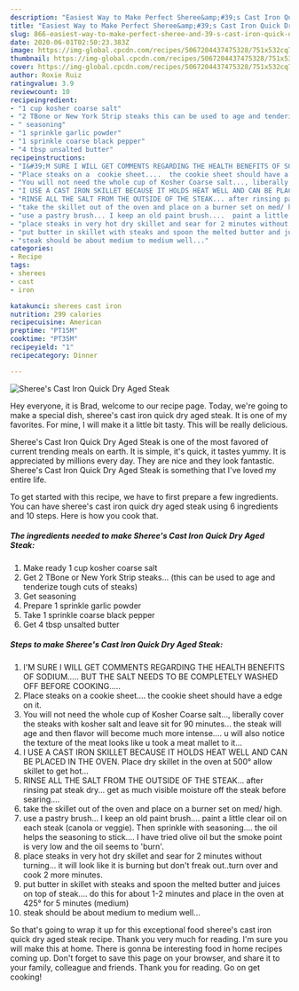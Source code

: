 ```yaml
---
description: "Easiest Way to Make Perfect Sheree&amp;#39;s Cast Iron Quick Dry Aged Steak"
title: "Easiest Way to Make Perfect Sheree&amp;#39;s Cast Iron Quick Dry Aged Steak"
slug: 866-easiest-way-to-make-perfect-sheree-and-39-s-cast-iron-quick-dry-aged-steak
date: 2020-06-01T02:50:23.383Z
image: https://img-global.cpcdn.com/recipes/5067204437475328/751x532cq70/sherees-cast-iron-quick-dry-aged-steak-recipe-main-photo.jpg
thumbnail: https://img-global.cpcdn.com/recipes/5067204437475328/751x532cq70/sherees-cast-iron-quick-dry-aged-steak-recipe-main-photo.jpg
cover: https://img-global.cpcdn.com/recipes/5067204437475328/751x532cq70/sherees-cast-iron-quick-dry-aged-steak-recipe-main-photo.jpg
author: Roxie Ruiz
ratingvalue: 3.9
reviewcount: 10
recipeingredient:
- "1 cup kosher coarse salt"
- "2 TBone or New York Strip steaks this can be used to age and tenderize tough cuts of steaks"
- " seasoning"
- "1 sprinkle garlic powder"
- "1 sprinkle coarse black pepper"
- "4 tbsp unsalted butter"
recipeinstructions:
- "I&#39;M SURE I WILL GET COMMENTS REGARDING THE HEALTH BENEFITS OF SODIUM.....  BUT THE SALT NEEDS TO BE COMPLETELY WASHED OFF BEFORE COOKING....."
- "Place steaks on a  cookie sheet....  the cookie sheet should have a edge on it."
- "You will not need the whole cup of Kosher Coarse salt..., liberally cover the steaks with kosher salt and leave sit for 90 minutes...  the steak will age and then flavor will become much more intense.... u will also notice the texture of the meat looks like u took a meat mallet to it..."
- "I USE A CAST IRON SKILLET BECAUSE IT HOLDS HEAT WELL AND CAN BE PLACED IN THE OVEN. Place dry skillet in the oven at 500° allow skillet to get hot..."
- "RINSE ALL THE SALT FROM THE OUTSIDE OF THE STEAK... after rinsing pat steak dry...  get as much visible moisture off the steak before searing...."
- "take the skillet out of the oven and place on a burner set on med/ high."
- "use a pastry brush... I keep an old paint brush....  paint a little clear oil on each steak (canola or veggie).  Then sprinkle with seasoning.... the oil helps the seasoning to stick.... I have tried olive oil but the smoke point is very low and the oil seems to &#39;burn&#39;."
- "place steaks in very hot dry skillet and sear for 2 minutes without turning... it will look like it is burning but don&#39;t freak out..turn over and cook 2 more minutes."
- "put butter in skillet with steaks and spoon the melted butter and juices on top of steak....  do this for about 1-2 minutes and place in the oven at 425° for 5 minutes (medium)"
- "steak should be about medium to medium well..."
categories:
- Recipe
tags:
- sherees
- cast
- iron

katakunci: sherees cast iron 
nutrition: 299 calories
recipecuisine: American
preptime: "PT15M"
cooktime: "PT35M"
recipeyield: "1"
recipecategory: Dinner

---
```



![Sheree&#39;s Cast Iron Quick Dry Aged Steak](https://img-global.cpcdn.com/recipes/5067204437475328/751x532cq70/sherees-cast-iron-quick-dry-aged-steak-recipe-main-photo.jpg)

Hey everyone, it is Brad, welcome to our recipe page. Today, we're going to make a special dish, sheree&#39;s cast iron quick dry aged steak. It is one of my favorites. For mine, I will make it a little bit tasty. This will be really delicious.

Sheree&#39;s Cast Iron Quick Dry Aged Steak is one of the most favored of current trending meals on earth. It is simple, it's quick, it tastes yummy. It is appreciated by millions every day. They are nice and they look fantastic. Sheree&#39;s Cast Iron Quick Dry Aged Steak is something that I've loved my entire life.




To get started with this recipe, we have to first prepare a few ingredients. You can have sheree&#39;s cast iron quick dry aged steak using 6 ingredients and 10 steps. Here is how you cook that.

<!--inarticleads1-->

##### The ingredients needed to make Sheree&#39;s Cast Iron Quick Dry Aged Steak:

1. Make ready 1 cup kosher coarse salt
1. Get 2 TBone or New York Strip steaks... (this can be used to age and tenderize tough cuts of steaks)
1. Get  seasoning
1. Prepare 1 sprinkle garlic powder
1. Take 1 sprinkle coarse black pepper
1. Get 4 tbsp unsalted butter




<!--inarticleads2-->

##### Steps to make Sheree&#39;s Cast Iron Quick Dry Aged Steak:

1. I&#39;M SURE I WILL GET COMMENTS REGARDING THE HEALTH BENEFITS OF SODIUM.....  BUT THE SALT NEEDS TO BE COMPLETELY WASHED OFF BEFORE COOKING.....
1. Place steaks on a  cookie sheet....  the cookie sheet should have a edge on it.
1. You will not need the whole cup of Kosher Coarse salt..., liberally cover the steaks with kosher salt and leave sit for 90 minutes...  the steak will age and then flavor will become much more intense.... u will also notice the texture of the meat looks like u took a meat mallet to it...
1. I USE A CAST IRON SKILLET BECAUSE IT HOLDS HEAT WELL AND CAN BE PLACED IN THE OVEN. Place dry skillet in the oven at 500° allow skillet to get hot...
1. RINSE ALL THE SALT FROM THE OUTSIDE OF THE STEAK... after rinsing pat steak dry...  get as much visible moisture off the steak before searing....
1. take the skillet out of the oven and place on a burner set on med/ high.
1. use a pastry brush... I keep an old paint brush....  paint a little clear oil on each steak (canola or veggie).  Then sprinkle with seasoning.... the oil helps the seasoning to stick.... I have tried olive oil but the smoke point is very low and the oil seems to &#39;burn&#39;.
1. place steaks in very hot dry skillet and sear for 2 minutes without turning... it will look like it is burning but don&#39;t freak out..turn over and cook 2 more minutes.
1. put butter in skillet with steaks and spoon the melted butter and juices on top of steak....  do this for about 1-2 minutes and place in the oven at 425° for 5 minutes (medium)
1. steak should be about medium to medium well...




So that's going to wrap it up for this exceptional food sheree&#39;s cast iron quick dry aged steak recipe. Thank you very much for reading. I'm sure you will make this at home. There is gonna be interesting food in home recipes coming up. Don't forget to save this page on your browser, and share it to your family, colleague and friends. Thank you for reading. Go on get cooking!
